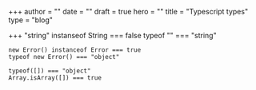 +++
author = ""
date = ""
draft = true
hero = ""
title = "Typescript types"
type = "blog"

+++
    "string" instanseof String === false
    typeof "" === "string"
    
    new Error() instanceof Error === true
    typeof new Error() === "object"
    
    typeof([]) === "object"
    Array.isArray([]) === true